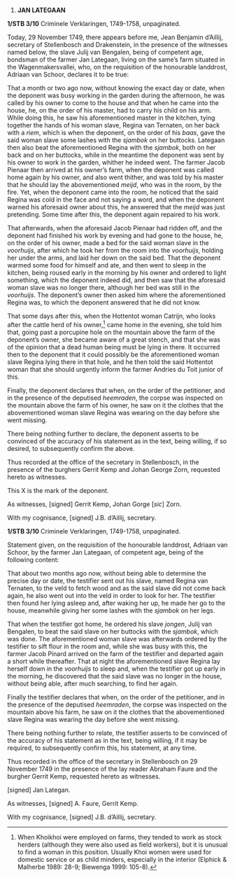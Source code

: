 1.  **JAN LATEGAAN**

**1/STB 3/10** Criminele Verklaringen, 1749-1758, unpaginated.

Today, 29 November 1749, there appears before me, Jean Benjamin
d’Aillij, secretary of Stellenbosch and Drakenstein, in the presence of
the witnesses named below, the slave Julij van Bengalen, being of
competent age, bondsman of the farmer Jan Lategaan, living on the same’s
farm situated in the Wagenmakersvallei, who, on the requisition of the
honourable landdrost, Adriaan van Schoor, declares it to be true:

That a month or two ago now, without knowing the exact day or date, when
the deponent was busy working in the garden during the afternoon, he was
called by his owner to come to the house and that when he came into the
house, he, on the order of his master, had to carry his child on his
arm. While doing this, he saw his aforementioned master in the kitchen,
tying together the hands of his woman slave, Regina van Ternaten, on her
back with a *riem*, which is when the deponent, on the order of his
*baas*, gave the said woman slave some lashes with the *sjambok* on her
buttocks. Lategaan then also beat the aforementioned Regina with the
*sjambok*, both on her back and on her buttocks, while in the meantime
the deponent was sent by his owner to work in the garden, whither he
indeed went. The farmer Jacob Pienaar then arrived at his owner’s farm,
when the deponent was called home again by his owner, and also went
thither, and was told by his master that he should lay the
abovementioned *meijd*, who was in the room, by the fire. Yet, when the
deponent came into the room, he noticed that the said Regina was cold in
the face and not saying a word, and when the deponent warned his
aforesaid owner about this, he answered that the *meijd* was just
pretending. Some time after this, the deponent again repaired to his
work.

That afterwards, when the aforesaid Jacob Pienaar had ridden off, and
the deponent had finished his work by evening and had gone to the house,
he, on the order of his owner, made a bed for the said woman slave in
the *voorhuijs*, after which he took her from the room into the
*voorhuijs*, holding her under the arms, and laid her down on the said
bed. That the deponent warmed some food for himself and ate, and then
went to sleep in the kitchen, being roused early in the morning by his
owner and ordered to light something, which the deponent indeed did, and
then saw that the aforesaid woman slave was no longer there, although
her bed was still in the *voorhuijs*. The deponent’s owner then asked
him where the aforementioned Regina was, to which the deponent answered
that he did not know.

That some days after this, when the Hottentot woman Catrijn, who looks
after the cattle herd of his owner,[^1] came home in the evening, she
told him that, going past a porcupine hole on the mountain above the
farm of the deponent’s owner, she became aware of a great stench, and
that she was of the opinion that a dead human being must be lying in
there. It occurred then to the deponent that it could possibly be the
aforementioned woman slave Regina lying there in that hole, and he then
told the said Hottentot woman that she should urgently inform the farmer
Andries du Toit junior of this.

Finally, the deponent declares that when, on the order of the
petitioner, and in the presence of the deputised *heemraden*, the corpse
was inspected on the mountain above the farm of his owner, he saw on it
the clothes that the abovementioned woman slave Regina was wearing on
the day before she went missing.

There being nothing further to declare, the deponent asserts to be
convinced of the accuracy of his statement as in the text, being
willing, if so desired, to subsequently confirm the above.

Thus recorded at the office of the secretary in Stellenbosch, in the
presence of the burghers Gerrit Kemp and Johan George Zorn, requested
hereto as witnesses.

This X is the mark of the deponent.

As witnesses, \[signed\] Gerrit Kemp, Johan Gorge \[*sic*\] Zorn.

With my cognisance, \[signed\] J.B. d’Aillij, secretary.

**1/STB 3/10** Criminele Verklaringen, 1749-1758, unpaginated.

Statement given, on the requisition of the honourable landdrost, Adriaan
van Schoor, by the farmer Jan Lategaan, of competent age, being of the
following content:

That about two months ago now, without being able to determine the
precise day or date, the testifier sent out his slave, named Regina van
Ternaten, to the veld to fetch wood and as the said slave did not come
back again, he also went out into the veld in order to look for her. The
testifier then found her lying asleep and, after waking her up, he made
her go to the house, meanwhile giving her some lashes with the *sjambok*
on her legs.

That when the testifier got home, he ordered his slave *jongen*, Julij
van Bengalen, to beat the said slave on her buttocks with the *sjambok*,
which was done. The aforementioned woman slave was afterwards ordered by
the testifier to sift flour in the room and, while she was busy with
this, the farmer Jacob Pinard arrived on the farm of the testifier and
departed again a short while thereafter. That at night the
aforementioned slave Regina lay herself down in the *voorhuijs* to sleep
and, when the testifier got up early in the morning, he discovered that
the said slave was no longer in the house, without being able, after
much searching, to find her again.

Finally the testifier declares that when, on the order of the
petitioner, and in the presence of the deputised *heemraden*, the corpse
was inspected on the mountain above his farm, he saw on it the clothes
that the abovementioned slave Regina was wearing the day before she went
missing.

There being nothing further to relate, the testifier asserts to be
convinced of the accuracy of his statement as in the text, being
willing, if it may be required, to subsequently confirm this, his
statement, at any time.

Thus recorded in the office of the secretary in Stellenbosch on 29
November 1749 in the presence of the lay reader Abraham Faure and the
burgher Gerrit Kemp, requested hereto as witnesses.

\[signed\] Jan Lategan.

As witnesses, \[signed\] A. Faure, Gerrit Kemp.

With my cognisance, \[signed\] J.B. d’Aillij, secretary.

[^1]: When Khoikhoi were employed on farms, they tended to work as stock
    herders (although they were also used as field workers), but it is
    unusual to find a woman in this position. Usually Khoi women were
    used for domestic service or as child minders, especially in the
    interior (Elphick & Malherbe 1989: 28-9; Biewenga 1999: 105-8).

